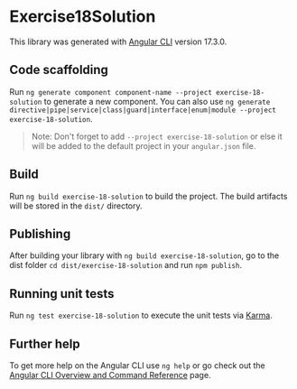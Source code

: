 # Exercise18Solution

This library was generated with [Angular CLI](https://github.com/angular/angular-cli) version 17.3.0.

## Code scaffolding

Run `ng generate component component-name --project exercise-18-solution` to generate a new component. You can also use `ng generate directive|pipe|service|class|guard|interface|enum|module --project exercise-18-solution`.
> Note: Don't forget to add `--project exercise-18-solution` or else it will be added to the default project in your `angular.json` file. 

## Build

Run `ng build exercise-18-solution` to build the project. The build artifacts will be stored in the `dist/` directory.

## Publishing

After building your library with `ng build exercise-18-solution`, go to the dist folder `cd dist/exercise-18-solution` and run `npm publish`.

## Running unit tests

Run `ng test exercise-18-solution` to execute the unit tests via [Karma](https://karma-runner.github.io).

## Further help

To get more help on the Angular CLI use `ng help` or go check out the [Angular CLI Overview and Command Reference](https://angular.io/cli) page.
